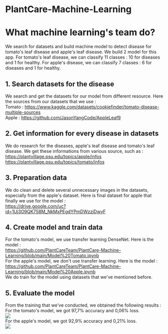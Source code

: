 # PlantCare-Machine-Learning

# What machine learning's team do?

We search for datasets and build machine model to detect disease for tomato's leaf disease and apple's leaf disease. We build 2 model for this app. For tomato's leaf disease, we can classify 11 classes : 10 for diseases and 1 for healthy. For apple's disease, we can classify 7 classes : 6 for diseases and 1 for healthy.  

## 1. Search datasets for the disease
We search and get the datasets for our model from different resource. Here the sources from our datasets that we use :  
Tomato : https://www.kaggle.com/datasets/cookiefinder/tomato-disease-multiple-sources  
Apple : https://github.com/JasonYangCode/AppleLeaf9  

## 2. Get information for every disease in datasets  
We do research for the diseases, apple's leaf disease and tomato's leaf disease. We get these informations from various source, such as :  
https://plantvillage.psu.edu/topics/apple/infos  
https://plantvillage.psu.edu/topics/tomato/infos  

## 3. Preparation data  
We do clean and delete several unnecessary images in the datasets, especially from the apple's dataset. Here is final dataset for apple that finally we use for the model :  
https://drive.google.com/uc?id=1Uj3O9QK758M_NkMxPEgdYPmDWzzjDwyF  

## 4. Create model and train data  
For the tomato's model, we use transfer learning DenseNet. Here is the model :  
https://github.com/PlantCareTeam/PlantCare-Machine-Learning/blob/main/Model%20Tomato.ipynb  
For the apple's model, we don't use transfer learning. Here is the model :  
https://github.com/PlantCareTeam/PlantCare-Machine-Learning/blob/main/Model%20Apple.ipynb  
We do train for the model using datasets that we've mentioned before.  

## 5. Evaluate the model  
From the training that we've conducted, we obtained the following results :  
For the tomato's model, we got 97,7% accuracy and 0,06% loss.  
<img src="https://github.com/PlantCareTeam/PlantCare-Machine-Learning/assets/95073909/cd75a9cc-fdc9-482b-991c-af080e014b78" />  
For the apple's model, we got 92,9% accuracy and 0,21% loss.  
<img src="https://github.com/PlantCareTeam/PlantCare-Machine-Learning/assets/95073909/8068be07-5210-4c19-8f98-c89ece68b15f" />

